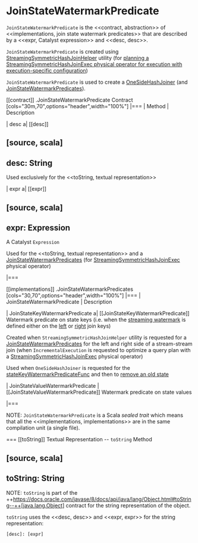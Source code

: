 # JoinStateWatermarkPredicate

`JoinStateWatermarkPredicate` is the <<contract, abstraction>> of <<implementations, join state watermark predicates>> that are described by a <<expr, Catalyst expression>> and <<desc, desc>>.

`JoinStateWatermarkPredicate` is created using [StreamingSymmetricHashJoinHelper](StreamingSymmetricHashJoinHelper.md#getOneSideStateWatermarkPredicate) utility (for [planning a StreamingSymmetricHashJoinExec physical operator for execution with execution-specific configuration](../IncrementalExecution.md#state))

`JoinStateWatermarkPredicate` is used to create a [OneSideHashJoiner](OneSideHashJoiner.md) (and [JoinStateWatermarkPredicates](JoinStateWatermarkPredicates.md)).

[[contract]]
.JoinStateWatermarkPredicate Contract
[cols="30m,70",options="header",width="100%"]
|===
| Method
| Description

| desc
a| [[desc]]

[source, scala]
----
desc: String
----

Used exclusively for the <<toString, textual representation>>

| expr
a| [[expr]]

[source, scala]
----
expr: Expression
----

A Catalyst `Expression`

Used for the <<toString, textual representation>> and a [JoinStateWatermarkPredicates](StreamingSymmetricHashJoinHelper.md#getStateWatermarkPredicates) (for [StreamingSymmetricHashJoinExec](../physical-operators/StreamingSymmetricHashJoinExec.md) physical operator)

|===

[[implementations]]
.JoinStateWatermarkPredicates
[cols="30,70",options="header",width="100%"]
|===
| JoinStateWatermarkPredicate
| Description

| JoinStateKeyWatermarkPredicate
a| [[JoinStateKeyWatermarkPredicate]] Watermark predicate on state keys (i.e. when the [streaming watermark](../watermark/index.md) is defined either on the [left](../physical-operators/StreamingSymmetricHashJoinExec.md#leftKeys) or [right](../physical-operators/StreamingSymmetricHashJoinExec.md#rightKeys) join keys)

Created when `StreamingSymmetricHashJoinHelper` utility is requested for a [JoinStateWatermarkPredicates](StreamingSymmetricHashJoinHelper.md#getStateWatermarkPredicates) for the left and right side of a stream-stream join (when `IncrementalExecution` is requested to optimize a query plan with a [StreamingSymmetricHashJoinExec](../physical-operators/StreamingSymmetricHashJoinExec.md) physical operator)

Used when `OneSideHashJoiner` is requested for the [stateKeyWatermarkPredicateFunc](OneSideHashJoiner.md#stateKeyWatermarkPredicateFunc) and then to [remove an old state](OneSideHashJoiner.md#removeOldState)

| JoinStateValueWatermarkPredicate
| [[JoinStateValueWatermarkPredicate]] Watermark predicate on state values

|===

NOTE: `JoinStateWatermarkPredicate` is a Scala *sealed trait* which means that all the <<implementations, implementations>> are in the same compilation unit (a single file).

=== [[toString]] Textual Representation -- `toString` Method

[source, scala]
----
toString: String
----

NOTE: `toString` is part of the ++https://docs.oracle.com/javase/8/docs/api/java/lang/Object.html#toString--++[java.lang.Object] contract for the string representation of the object.

`toString` uses the <<desc, desc>> and <<expr, expr>> for the string representation:

```
[desc]: [expr]
```
